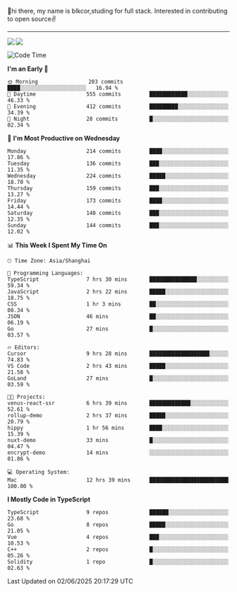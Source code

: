 👋hi there, my name is blkcor,studing for full stack.
Interested in contributing to open source✌️

<hr/>

![](https://github-readme-stats.vercel.app/api?username=blkcor)
<a href="https://github.com/blkcor/github-readme-stats">
    <img align="left" src="https://github-readme-stats.vercel.app/api/top-langs/?username=blkcor&hide=jupyter%20notebook,shaderlab,tex,c%23&langs_count=9" />
</a>


<!--START_SECTION:waka-->
![Code Time](http://img.shields.io/badge/Code%20Time-2%2C069%20hrs%2017%20mins-blue)

**I'm an Early 🐤** 

```text
🌞 Morning                203 commits         ████░░░░░░░░░░░░░░░░░░░░░   16.94 % 
🌆 Daytime                555 commits         ████████████░░░░░░░░░░░░░   46.33 % 
🌃 Evening                412 commits         █████████░░░░░░░░░░░░░░░░   34.39 % 
🌙 Night                  28 commits          █░░░░░░░░░░░░░░░░░░░░░░░░   02.34 % 
```
📅 **I'm Most Productive on Wednesday** 

```text
Monday                   214 commits         ████░░░░░░░░░░░░░░░░░░░░░   17.86 % 
Tuesday                  136 commits         ███░░░░░░░░░░░░░░░░░░░░░░   11.35 % 
Wednesday                224 commits         █████░░░░░░░░░░░░░░░░░░░░   18.70 % 
Thursday                 159 commits         ███░░░░░░░░░░░░░░░░░░░░░░   13.27 % 
Friday                   173 commits         ████░░░░░░░░░░░░░░░░░░░░░   14.44 % 
Saturday                 148 commits         ███░░░░░░░░░░░░░░░░░░░░░░   12.35 % 
Sunday                   144 commits         ███░░░░░░░░░░░░░░░░░░░░░░   12.02 % 
```


📊 **This Week I Spent My Time On** 

```text
🕑︎ Time Zone: Asia/Shanghai

💬 Programming Languages: 
TypeScript               7 hrs 30 mins       ███████████████░░░░░░░░░░   59.34 % 
JavaScript               2 hrs 22 mins       █████░░░░░░░░░░░░░░░░░░░░   18.75 % 
CSS                      1 hr 3 mins         ██░░░░░░░░░░░░░░░░░░░░░░░   08.34 % 
JSON                     46 mins             ██░░░░░░░░░░░░░░░░░░░░░░░   06.19 % 
Go                       27 mins             █░░░░░░░░░░░░░░░░░░░░░░░░   03.57 % 

🔥 Editors: 
Cursor                   9 hrs 28 mins       ███████████████████░░░░░░   74.83 % 
VS Code                  2 hrs 43 mins       █████░░░░░░░░░░░░░░░░░░░░   21.58 % 
GoLand                   27 mins             █░░░░░░░░░░░░░░░░░░░░░░░░   03.59 % 

🐱‍💻 Projects: 
venus-react-ssr          6 hrs 39 mins       █████████████░░░░░░░░░░░░   52.61 % 
rollup-demo              2 hrs 37 mins       █████░░░░░░░░░░░░░░░░░░░░   20.79 % 
hippy                    1 hr 56 mins        ████░░░░░░░░░░░░░░░░░░░░░   15.39 % 
nuxt-demo                33 mins             █░░░░░░░░░░░░░░░░░░░░░░░░   04.47 % 
encrypt-demo             14 mins             ░░░░░░░░░░░░░░░░░░░░░░░░░   01.86 % 

💻 Operating System: 
Mac                      12 hrs 39 mins      █████████████████████████   100.00 % 
```

**I Mostly Code in TypeScript** 

```text
TypeScript               9 repos             ██████░░░░░░░░░░░░░░░░░░░   23.68 % 
Go                       8 repos             █████░░░░░░░░░░░░░░░░░░░░   21.05 % 
Vue                      4 repos             ███░░░░░░░░░░░░░░░░░░░░░░   10.53 % 
C++                      2 repos             █░░░░░░░░░░░░░░░░░░░░░░░░   05.26 % 
Solidity                 1 repo              █░░░░░░░░░░░░░░░░░░░░░░░░   02.63 % 
```




 Last Updated on 02/06/2025 20:17:29 UTC
<!--END_SECTION:waka-->


